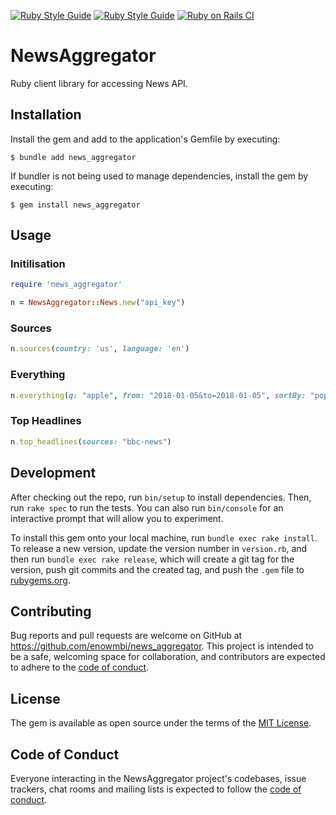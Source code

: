 [![Ruby Style Guide](https://img.shields.io/badge/code_style-rubocop-brightgreen.svg)](https://github.com/rubocop/rubocop)
[![Ruby Style Guide](https://img.shields.io/badge/code_style-community-brightgreen.svg)](https://rubystyle.guide)
[![Ruby on Rails CI](https://github.com/enowmbi/news_aggregator_ruby/actions/workflows/ruby.yml/badge.svg)](https://github.com/enowmbi/news_aggregator_ruby/actions/workflows/ruby.yml)

# NewsAggregator
Ruby client library for accessing News API.

## Installation

Install the gem and add to the application's Gemfile by executing:

    $ bundle add news_aggregator

If bundler is not being used to manage dependencies, install the gem by executing:

    $ gem install news_aggregator

## Usage

### Initilisation

```ruby
require 'news_aggregator'

n = NewsAggregator::News.new("api_key")
```

### Sources

```ruby
n.sources(country: 'us', language: 'en')
```

### Everything

```ruby
n.everything(q: "apple", from: "2018-01-05&to=2018-01-05", sortBy: "popularity")
```

### Top Headlines

```ruby
n.top_headlines(sources: "bbc-news")
```

## Development

After checking out the repo, run `bin/setup` to install dependencies. Then, run `rake spec` to run the tests. You can also run `bin/console` for an interactive prompt that will allow you to experiment.

To install this gem onto your local machine, run `bundle exec rake install`. To release a new version, update the version number in `version.rb`, and then run `bundle exec rake release`, which will create a git tag for the version, push git commits and the created tag, and push the `.gem` file to [rubygems.org](https://rubygems.org).

## Contributing

Bug reports and pull requests are welcome on GitHub at https://github.com/enowmbi/news_aggregator. This project is intended to be a safe, welcoming space for collaboration, and contributors are expected to adhere to the [code of conduct](https://github.com/[USERNAME]/news_aggregator/blob/master/CODE_OF_CONDUCT.md).

## License

The gem is available as open source under the terms of the [MIT License](https://opensource.org/licenses/MIT).

## Code of Conduct

Everyone interacting in the NewsAggregator project's codebases, issue trackers, chat rooms and mailing lists is expected to follow the [code of conduct](https://github.com/[USERNAME]/news_aggregator/blob/master/CODE_OF_CONDUCT.md).
